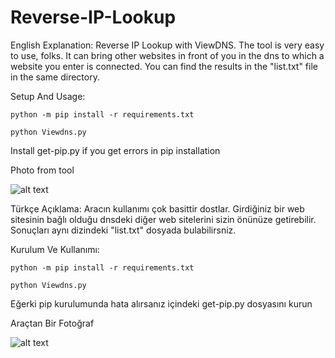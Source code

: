 # Reverse-IP-Lookup

English Explanation: Reverse IP Lookup with ViewDNS. The tool is very easy to use, folks. It can bring other websites in front of you in the dns to which a website you enter is connected. You can find the results in the "list.txt" file in the same directory.

Setup And Usage:

  `python -m pip install -r requirements.txt`

  `python Viewdns.py`
  
  Install get-pip.py if you get errors in pip installation
  
Photo from tool
  
  ![alt text](https://i.hizliresim.com/Y7IBaH.png)

Türkçe Açıklama: Aracın kullanımı çok basittir dostlar. Girdiğiniz bir web sitesinin bağlı olduğu dnsdeki diğer web sitelerini sizin önünüze getirebilir. Sonuçları aynı dizindeki "list.txt" dosyada bulabilirsniz.

Kurulum Ve Kullanımı:

  `python -m pip install -r requirements.txt`

  `python Viewdns.py`
  
  Eğerki pip kurulumunda hata alırsanız içindeki get-pip.py dosyasını kurun
  
Araçtan Bir Fotoğraf

  ![alt text](https://i.hizliresim.com/Y7IBaH.png)
  
